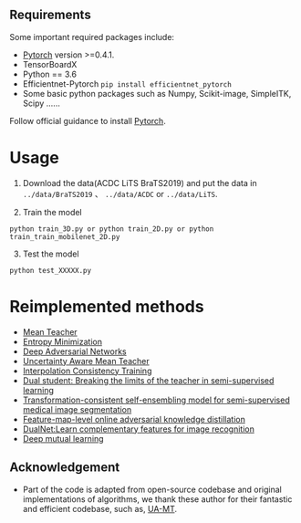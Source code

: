 ## Requirements
Some important required packages include:
* [Pytorch][torch_link] version >=0.4.1.
* TensorBoardX
* Python == 3.6 
* Efficientnet-Pytorch `pip install efficientnet_pytorch`
* Some basic python packages such as Numpy, Scikit-image, SimpleITK, Scipy ......

Follow official guidance to install [Pytorch][torch_link].

[torch_link]:https://pytorch.org/

# Usage

1. Download the data(ACDC LiTS BraTS2019) and put the data in `../data/BraTS2019` 、 `../data/ACDC` or `../data/LiTS`.

2. Train the model
```
python train_3D.py or python train_2D.py or python train_train_mobilenet_2D.py
```

3. Test the model
```
python test_XXXXX.py
```
# Reimplemented methods
* [Mean Teacher](https://papers.nips.cc/paper/6719-mean-teachers-are-better-role-models-weight-averaged-consistency-targets-improve-semi-supervised-deep-learning-results.pdf)
* [Entropy Minimization](https://openaccess.thecvf.com/content_CVPR_2019/papers/Vu_ADVENT_Adversarial_Entropy_Minimization_for_Domain_Adaptation_in_Semantic_Segmentation_CVPR_2019_paper.pdf)
* [Deep Adversarial Networks](https://link.springer.com/chapter/10.1007/978-3-319-66179-7_47)
* [Uncertainty Aware Mean Teacher](https://arxiv.org/pdf/1907.07034.pdf)
* [Interpolation Consistency Training](https://arxiv.org/pdf/1903.03825.pdf)
* [Dual student: Breaking the limits of the teacher in semi-supervised learning](https://arxiv.org/abs/1909.01804)
* [Transformation-consistent self-ensembling model for semi-supervised medical image segmentation](https://arxiv.org/pdf/1903.00348.pdf)
* [Feature-map-level online adversarial knowledge distillation](http://proceedings.mlr.press/v119/chung20a/chung20a.pdf)
* [DualNet:Learn complementary features for image recognition](https://openaccess.thecvf.com/content_ICCV_2017/papers/Hou_DualNet_Learn_Complementary_ICCV_2017_paper.pdf)
* [Deep mutual learning](https://link.zhihu.com/?target=https%3A//github.com/YingZhangDUT/Deep-Mutual-Learning)
## Acknowledgement
* Part of the code is adapted from open-source codebase and original implementations of algorithms, we thank these author for their fantastic and efficient codebase, such as, [UA-MT](https://github.com/yulequan/UA-MT). 
